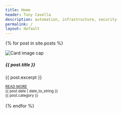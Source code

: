 ```yaml
---
title: Home
header: Tony Cavella
description: automation, infrastructure, security
permalink: /
layout: default
---
```

{% for post in site.posts %}
<div class="card w-100 shadow">
  <img class="card-img-top" src="{{ post.thumbnail }}" alt="Card image cap">
  <div class="card-body">
    <h5 class="card-title">{{ post.title }}</h5>
    <p class="card-text">{{ post.excerpt }}</p>
    <small><a href="{{ post.url }}" class="card-link text-secondary">READ MORE</a></small>
  </div>
  <div class="card-footer bg-light d-flex bd-highlight">
    <div class="me-auto bd-highlight"><small class="text-muted">{{ post.date | date_to_string }}</small></div>
    <div class="bd-highlight"><small class="text-muted"><span class="badge bg-secondary">{{ post.category }}</span></small></div>
  </div>
</div>
<br>
{% endfor %}